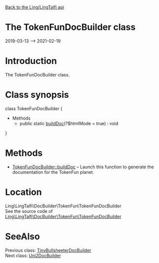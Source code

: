 [Back to the Ling/LingTalfi api](https://github.com/lingtalfi/LingTalfi/blob/master/doc/api/Ling/LingTalfi.md)



The TokenFunDocBuilder class
================
2019-03-13 --> 2021-02-19






Introduction
============

The TokenFunDocBuilder class.



Class synopsis
==============


class <span class="pl-k">TokenFunDocBuilder</span>  {

- Methods
    - public static [buildDoc](https://github.com/lingtalfi/LingTalfi/blob/master/doc/api/Ling/LingTalfi/DocBuilder/TokenFun/TokenFunDocBuilder/buildDoc.md)(?$htmlMode = true) : void

}






Methods
==============

- [TokenFunDocBuilder::buildDoc](https://github.com/lingtalfi/LingTalfi/blob/master/doc/api/Ling/LingTalfi/DocBuilder/TokenFun/TokenFunDocBuilder/buildDoc.md) &ndash; Launch this function to generate the documentation for the TokenFun planet.





Location
=============
Ling\LingTalfi\DocBuilder\TokenFun\TokenFunDocBuilder<br>
See the source code of [Ling\LingTalfi\DocBuilder\TokenFun\TokenFunDocBuilder](https://github.com/lingtalfi/LingTalfi/blob/master/DocBuilder/TokenFun/TokenFunDocBuilder.php)



SeeAlso
==============
Previous class: [TinyBullsheeterDocBuilder](https://github.com/lingtalfi/LingTalfi/blob/master/doc/api/Ling/LingTalfi/DocBuilder/TinyBullsheeter/TinyBullsheeterDocBuilder.md)<br>Next class: [Uni2DocBuilder](https://github.com/lingtalfi/LingTalfi/blob/master/doc/api/Ling/LingTalfi/DocBuilder/Uni2/Uni2DocBuilder.md)<br>
